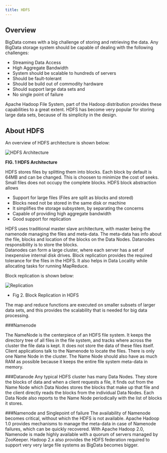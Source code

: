 ```yaml
---
title: HDFS
---
```


Overview
--------
BigData comes with a big challenge of storing and retrieving the data. Any BigData storage system should be capable of dealing with the following challenges:

* Streaming Data Access
* High Aggregate Bandwidth
* System should be scalable to hundreds of servers
* Should be fault-tolerant
* Should be build out of commodity hardware
* Should support large data sets and
* No single point of failure

Apache Hadoop File System, part of the Hadoop distribution provides these capabilities to a great extent. HDFS has become very popular for storing large data sets, because of its simplicity in the design.

About HDFS
----------

An overview of HDFS architecture is shown below:

![HDFS Architecture](/images/hdfs-diagram.png)

**FIG. 1 HDFS Architecture**

HDFS stores files by splitting them into blocks. Each block by default is 64MB and can be changed. This is choosen to minimize the cost of seeks. Small files does not occupy the complete blocks. HDFS block abstraction allows 

* Support for large files (Files are split as blocks and stored)
* Blocks need not be stored in the same disk or machine
* It simplifies the storage subsystem, by separating the concerns
* Capable of providing high aggregate bandwidth
* Good support for replication

HDFS uses traditional master slave architecture, with master being the namenode managing the files and meta-data. The meta-data has info about the file, blocks and location of the blocks on the Data Nodes. Datanodes responsibility is to store the blocks.  
Datanodes can form a large cluster, where each server has a set of inexpensive internal disk drives.
Block replication provides the required tolerance for the files in the HDFS. It also helps in Data Locality while allocating tasks for running MapReduce.

Block replication is shown below:

![Replication](/images/introduction/replication.png)

* Fig 2. Block Replication in HDFS

The map and reduce functions are executed on smaller subsets of larger data sets, and
this provides the scalability that is needed for big data processing.


###Namenode

The NameNode is the centerpiece of an HDFS file system. It keeps the directory tree of all files in the file system, and tracks where across the cluster the file data is kept. It does not store the data of these files itself. Client applications talk to the Namenode to locate the files. There is only one Name Node in the cluster.
The Name Node should also have as much RAM as possible because it keeps the entire file system meta-data in memory.

###Datanode
Any typical HDFS cluster has many Data Nodes.
They store the blocks of data and when a client requests a file, it finds out from the Name Node which Data Nodes stores the blocks that make up that file and the client directly reads the blocks from the individual Data Nodes.
Each Data Node also reports to the Name Node periodically with the list of blocks it stores.

###Namenode and Singlepoint of failure
The availability of Namenode becomes critical, without which the HDFS is not available. Apache Hadoop 1.0 provides mechanisms to manage the meta-data in case of Namenode failures, which can be quickly recovered.
With Apache Hadoop 2.0, Namenode is made highly available with a quorum of servers managed by ZooKeeper. Hadoop 2.x also provides the HDFS federation required to support very very large file systems as BigData becomes bigger.
